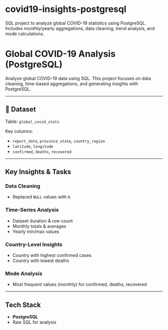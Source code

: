 # covid19-insights-postgresql
SQL project to analyze global COVID-19 statistics using PostgreSQL. Includes monthly/yearly aggregations, data cleaning, trend analysis, and mode calculations.

#  Global COVID-19 Analysis (PostgreSQL)

Analyze global COVID-19 data using SQL. This project focuses on data cleaning, time-based aggregations, and generating insights with PostgreSQL.

---

## 📁 Dataset

Table: `global_covid_stats`

Key columns:
- `report_date`, `province_state`, `country_region`
- `latitude`, `longitude`
- `confirmed`, `deaths`, `recovered`

---

##  Key Insights & Tasks

###  Data Cleaning
- Replaced `NULL` values with `0`.

###  Time-Series Analysis
- Dataset duration & row count
- Monthly totals & averages
- Yearly min/max values

###  Country-Level Insights
- Country with highest confirmed cases
- Country with lowest deaths

###  Mode Analysis
- Most frequent values (monthly) for confirmed, deaths, recovered

---

##  Tech Stack
- **PostgreSQL**
- Raw SQL for analysis

